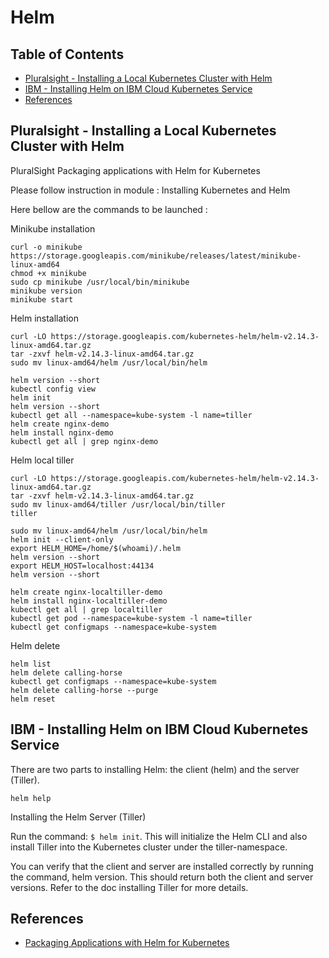 # Helm


## Table of Contents

<!-- START doctoc generated TOC please keep comment here to allow auto update -->
<!-- DON'T EDIT THIS SECTION, INSTEAD RE-RUN doctoc TO UPDATE -->


- [Pluralsight - Installing a Local Kubernetes Cluster with Helm](#pluralsight---installing-a-local-kubernetes-cluster-with-helm)
- [IBM - Installing Helm on IBM Cloud Kubernetes Service](#ibm---installing-helm-on-ibm-cloud-kubernetes-service)
- [References](#references)

<!-- END doctoc generated TOC please keep comment here to allow auto update -->


## Pluralsight - Installing a Local Kubernetes Cluster with Helm


PluralSight Packaging applications with Helm for Kubernetes
 
Please follow instruction in module : Installing Kubernetes and Helm

Here bellow are the commands to be launched :

Minikube installation

```
curl -o minikube https://storage.googleapis.com/minikube/releases/latest/minikube-linux-amd64
chmod +x minikube
sudo cp minikube /usr/local/bin/minikube
minikube version
minikube start
```

Helm installation

```
curl -LO https://storage.googleapis.com/kubernetes-helm/helm-v2.14.3-linux-amd64.tar.gz
tar -zxvf helm-v2.14.3-linux-amd64.tar.gz
sudo mv linux-amd64/helm /usr/local/bin/helm

helm version --short
kubectl config view
helm init
helm version --short
kubectl get all --namespace=kube-system -l name=tiller
helm create nginx-demo
helm install nginx-demo
kubectl get all | grep nginx-demo
```

Helm local tiller

```
curl -LO https://storage.googleapis.com/kubernetes-helm/helm-v2.14.3-linux-amd64.tar.gz 
tar -zxvf helm-v2.14.3-linux-amd64.tar.gz
sudo mv linux-amd64/tiller /usr/local/bin/tiller
tiller

sudo mv linux-amd64/helm /usr/local/bin/helm
helm init --client-only
export HELM_HOME=/home/$(whoami)/.helm
helm version --short
export HELM_HOST=localhost:44134
helm version --short

helm create nginx-localtiller-demo
helm install nginx-localtiller-demo
kubectl get all | grep localtiller
kubectl get pod --namespace=kube-system -l name=tiller
kubectl get configmaps --namespace=kube-system
```

Helm delete

```
helm list
helm delete calling-horse
kubectl get configmaps --namespace=kube-system
helm delete calling-horse --purge
helm reset
```


## IBM - Installing Helm on IBM Cloud Kubernetes Service

There are two parts to installing Helm: the client (helm) and the server (Tiller).

`helm help`

Installing the Helm Server (Tiller)

Run the command: `$ helm init`. This will initialize the Helm CLI and also install Tiller into the Kubernetes cluster under the tiller-namespace.

You can verify that the client and server are installed correctly by running the command, helm version. This should return both the client and server versions. Refer to the doc installing Tiller for more details.


## References

- [Packaging Applications with Helm for Kubernetes](https://app.pluralsight.com/library/courses/packaging-applications-helm-kubernetes/table-of-contents)

